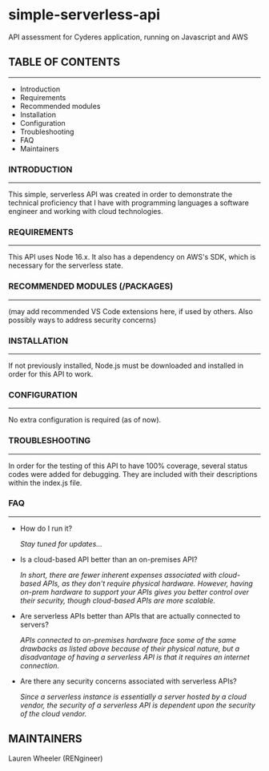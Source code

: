 # simple-serverless-api
API assessment for Cyderes application, running on Javascript and AWS

## TABLE OF CONTENTS
-----------------

 * Introduction
 * Requirements
 * Recommended modules
 * Installation
 * Configuration
 * Troubleshooting
 * FAQ
 * Maintainers

### INTRODUCTION
------------
This simple, serverless API was created in order to demonstrate the technical proficiency that I have with programming languages a software engineer and working with cloud technologies.

### REQUIREMENTS
------------
This API uses Node 16.x. It also has a dependency on AWS's SDK, which is necessary for the serverless state.

### RECOMMENDED MODULES (/PACKAGES)
-------------------
(may add recommended VS Code extensions here, if used by others. Also possibly ways to address security concerns)

### INSTALLATION
------------
If not previously installed, Node.js must be downloaded and installed in order for this API to work. 

### CONFIGURATION
-------------
No extra configuration is required (as of now).

### TROUBLESHOOTING
---------------
In order for the testing of this API to have 100% coverage, several status codes were added for debugging. They are included with their descriptions within the index.js file.

### FAQ
---
* How do I run it?
  
  *Stay tuned for updates...*

* Is a cloud-based API better than an on-premises API?
  
  *In short, there are fewer inherent expenses associated with cloud-based APIs, as they don't require physical hardware. However, having on-prem hardware to support your APIs gives you better control over their security, though cloud-based APIs are more scalable.*

* Are serverless APIs better than APIs that are actually connected to servers?
  
  *APIs connected to on-premises hardware face some of the same drawbacks as listed above because of their physical nature, but a disadvantage of having a serverless API is that it requires an internet connection.*

* Are there any security concerns associated with serverless APIs?
  
  *Since a serverless instance is essentially a server hosted by a cloud vendor, the security of a serverless API is dependent upon the security of the cloud vendor.*

MAINTAINERS
-----------
Lauren Wheeler (RENgineer)
